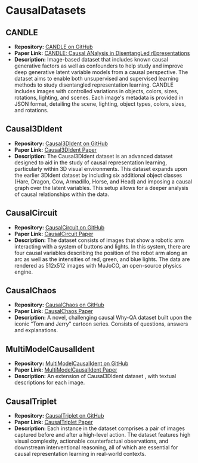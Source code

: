 # CausalDatasets

## CANDLE
- **Repository:** [CANDLE on GitHub](https://github.com/HKUST-KnowComp/CANDLE)
- **Paper Link:** [CANDLE: Causal ANalysis in DisentangLed rEpresentations](https://arxiv.org/abs/2112.05746)
- **Description:** Image-based dataset that includes known causal generative factors as well as confounders
to help study and improve deep generative latent variable models from a causal perspective. The dataset aims to enable both unsupervised and supervised learning methods to study disentangled representation learning. CANDLE includes images with controlled variations in objects, colors, sizes, rotations, lighting, and scenes. Each image's metadata is provided in JSON format, detailing the scene, lighting, object types, colors, sizes, and rotations.

## Causal3DIdent
- **Repository:** [Causal3DIdent on GitHub](https://github.com/ysharma1126/ssl_identifiability)
- **Paper Link:** [Causal3DIdent Paper](https://arxiv.org/abs/2106.04619)
- **Description:** The Causal3DIdent dataset is an advanced dataset designed to aid in the study of causal representation learning, particularly within 3D visual environments. This dataset expands upon the earlier 3DIdent dataset by including six additional object classes (Hare, Dragon, Cow, Armadillo, Horse, and Head) and imposing a causal graph over the latent variables. This setup allows for a deeper analysis of causal relationships within the data.

## CausalCircuit
- **Repository:** [CausalCircuit on GitHub](https://github.com/Qualcomm-AI-research/weakly-supervised-causal-representation-learning)
- **Paper Link:** [CausalCircuit Paper](https://arxiv.org/abs/2203.16437)
- **Description:** The dataset consists of images that show a robotic arm interacting with a system of buttons and lights. In this system, there are four causal variables describing the position of the robot arm along an arc as well as the intensities of red, green, and blue lights. The data are rendered as 512x512 images with MuJoCO, an open-source physics engine. 

## CausalChaos
- **Repository:** [CausalChaos on GitHub](https://github.com/LUNAProject22/CausalChaos)
- **Paper Link:** [CausalChaos Paper](https://arxiv.org/abs/2404.01299v2)
- **Description:** A novel, challenging causal Why-QA dataset built upon the iconic “Tom and Jerry" cartoon series. Consists of questions, answers and explanations.

## MultiModelCausalIdent
- **Repository:** [MultiModelCausalIdent on GitHub](https://github.com/imantdaunhawer/Multimodal3DIdent)
- **Paper Link:** [MultiModelCausalIdent Paper](https://arxiv.org/abs/2303.09166)
- **Description:** An extension of Causal3DIdent dataset , with textual descriptions for each image. 

## CausalTriplet
- **Repository:** [CausalTriplet on GitHub](https://github.com/CausalTriplet/causaltriplet)
- **Paper Link:** [CausalTriplet Paper](https://arxiv.org/pdf/2301.05169)
- **Description:** Each instance in the dataset comprises a pair of images captured before and after a high-level action. The dataset features high visual complexity, actionable counterfactual observations, and downstream interventional reasoning, all of which are essential for causal representation learning in real-world contexts.


